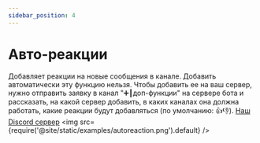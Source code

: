 ```yaml
---
sidebar_position: 4
---
```


# Авто-реакции

Добавляет реакции на новые сообщения в канале. Добавить автоматически эту функцию нельзя. Чтобы добавить ее на ваш сервер, нужно отправить заявку в канал "➕┃доп-функции" на сервере бота и рассказать, на какой сервер добавить, в каких каналах она должна работать, какие реакции будут добавляться (по умолчанию: 👍👎). [Наш Discord сервер](https://discord.gg/BCp784Gr3x)
<img src={require('@site/static/examples/autoreaction.png').default} />